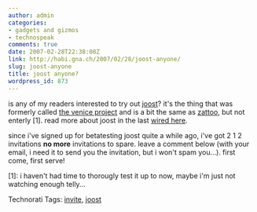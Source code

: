 ```yaml
---
author: admin
categories:
- gadgets and gizmos
- technospeak
comments: true
date: 2007-02-28T22:38:08Z
link: http://habi.gna.ch/2007/02/28/joost-anyone/
slug: joost-anyone
title: joost anyone?
wordpress_id: 873
---
```


is any of my readers interested to try out [joost](http://joost.com/)? it's the thing that was formerly called [the venice project](http://www.google.com/search?client=safari&rls=en&q=the+venice+project&ie=UTF-8&oe=UTF-8) and is a bit the same as [zattoo](http://zattoo.com/), but not enterly [1]. read more about joost in the last [wired here](http://www.wired.com/wired/archive/15.02/trouble.html).

since i've signed up for betatesting joost quite a while ago, i've got 2 1 2 invitations **no more** invitations to spare. leave a comment below (with your email, i need it to send you the invitation, but i won't spam you...). first come, first serve!

[1]: i haven't had time to thorougly test it up to now, maybe i'm just not watching enough telly...



Technorati Tags: [invite](http://www.technorati.com/tag/invite), [joost](http://www.technorati.com/tag/joost)
